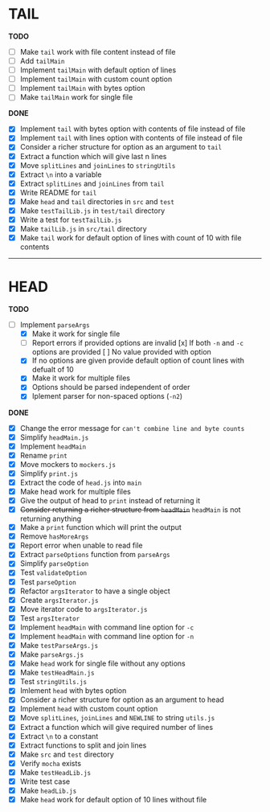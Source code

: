 # TAIL 

**TODO**

- [ ] Make `tail` work with file content instead of file
- [ ] Add `tailMain`
- [ ] Implement `tailMain` with default option of lines
- [ ] Implement `tailMain` with custom count option
- [ ] Implement `tailMain` with bytes option
- [ ] Make `tailMain` work for single file 

**DONE**
- [x] Implement `tail` with bytes option with contents of file instead of file
- [x] Implement `tail` with lines option with contents of file instead of file
- [x] Consider a richer structure for option as an argument to `tail`
- [x] Extract a function which will give last n lines
- [x] Move `splitLines` and `joinLines` to `stringUtils`
- [x] Extract `\n` into a variable
- [x] Extract `splitLines` and `joinLines` from `tail`
- [x] Write README for `tail`
- [x] Make `head` and `tail` directories in `src` and `test`
- [x] Make `testTailLib.js` in `test/tail` directory
- [x] Write a test for `testTailLib.js`
- [x] Make `tailLib.js` in `src/tail` directory
- [x] Make `tail` work for default option of lines with count of 10 with file contents

---

# HEAD

**TODO**

- [ ] Implement `parseArgs`
  - [x] Make it work for single file
  - [ ] Report errors if provided options are invalid
      [x] If both `-n` and `-c` options are provided
      [ ] No value provided with option
  - [x] If no options are given provide default option of count lines with defualt of 10
  - [x] Make it work for multiple files
  - [x] Options should be parsed independent of order
  - [x] Iplement parser for non-spaced options (`-n2`)

**DONE**

- [x] Change the error message for `can't combine line and byte counts`
- [x] Simplify `headMain.js`
- [x] Implement `headMain`
- [x] Rename `print`
- [x] Move mockers to `mockers.js`
- [x] Simplify `print.js`
- [x] Extract the code of `head.js` into `main`
- [x] Make head work for multiple files
- [x] Give the output of head to `print` instead of returning it
- [x] ~~Consider returning a richer structure from `headMain`~~ `headMain` is not returning anything
- [x] Make a `print` function which will print the output
- [x] Remove `hasMoreArgs`
- [x] Report error when unable to read file
- [x] Extract `parseOptions` function from `parseArgs`
- [x] Simplify `parseOption`
- [x] Test `validateOption`
- [x] Test `parseOption`
- [x] Refactor `argsIterator` to have a single object
- [x] Create `argsIterator.js`
- [x] Move iterator code to `argsIterator.js`
- [x] Test `argsIterator`
- [x] Implement `headMain` with command line option for `-c`
- [x] Implement `headMain` with command line option for `-n`
- [x] Make `testParseArgs.js`
- [x] Make `parseArgs.js`
- [x] Make `head` work for single file without any options
- [x] Make `testHeadMain.js`
- [x] Test `stringUtils.js`
- [x] Imlement `head` with bytes option
- [x] Consider a richer structure for option as an argument to head
- [x] Implement `head` with custom count option
- [x] Move `splitLines`, `joinLines` and `NEWLINE` to string `utils.js`
- [x] Extract a function which will give required number of lines
- [x] Extract `\n` to a constant
- [x] Extract functions to split and join lines
- [x] Make `src` and `test` directory 
- [x] Verify `mocha` exists
- [x] Make `testHeadLib.js`
- [x] Write test case
- [x] Make `headLib.js`
- [x] Make `head` work for default option of 10 lines without file
